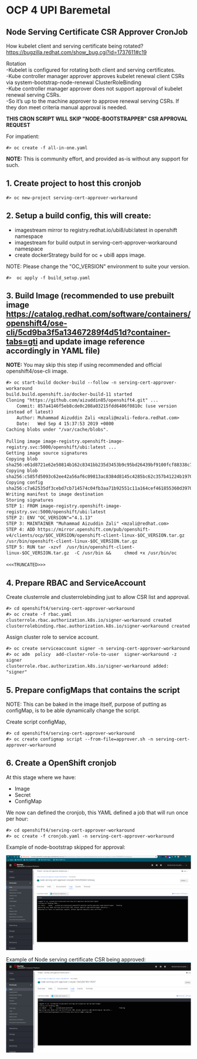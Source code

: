 # OCP 4 UPI Baremetal
## Node Serving Certificate CSR Approver CronJob

How kubelet client and serving certificate being rotated?
https://bugzilla.redhat.com/show_bug.cgi?id=1737611#c19


Rotation  
-Kubelet is configured for rotating both client and serving certificates.  
-Kube controller manager approver approves kubelet renewal client CSRs via system-bootstrap-node-renewal ClusterRoleBinding  
-Kube controller manager approver does not support approval of kubelet renewal serving CSRs.  
-So it’s up to the machine approver to approve renewal serving CSRs. If they don meet criteria manual approval is needed. 


**THIS CRON SCRIPT WILL SKIP "NODE-BOOTSTRAPPER" CSR APPROVAL REQUEST**

For impatient:
```
#> oc create -f all-in-one.yaml
```


**NOTE:** This is community effort, and provided as-is without any support for such.

## 1. Create project to host this cronjob
```
#> oc new-project serving-cert-approver-workaround
```

## 2. Setup a build config, this will create:
* imagestream mirror to registry.redhat.io/ubi8/ubi:latest in openshift namespace
* imagestream for build output in serving-cert-approver-workaround namespace
* create dockerStrategy build for oc + ubi8 apps image.

NOTE: Please change the "OC_VERSION" environment to suite your version.

```
#>  oc apply -f build_setup.yaml
```


## 3. Build Image (**recommended** to use prebuilt image https://catalog.redhat.com/software/containers/openshift4/ose-cli/5cd9ba3f5a13467289f4d51d?container-tabs=gti and update image reference accordingly in YAML file)

**NOTE:** You may skip this step if using recommended and official openshift4/ose-cli image.

```
#> oc start-build docker-build --follow -n serving-cert-approver-workaround
build.build.openshift.io/docker-build-11 started
Cloning "https://github.com/aizuddin85/openshift4.git" ...
	Commit:	857a4146f5eb8cde0c208a03215fdd6406f0810c (use version instead of latest)
	Author:	Muhammad Aizuddin Zali <mzali@mzali-fedora.redhat.com>
	Date:	Wed Sep 4 15:37:53 2019 +0800
Caching blobs under "/var/cache/blobs".

Pulling image image-registry.openshift-image-registry.svc:5000/openshift/ubi:latest ...
Getting image source signatures
Copying blob sha256:e61d8721e62e50814b162c8341bb235d3453b9c95bd26439bf9100fcf88338c7
Copying blob sha256:c585fd5093c62ee42a56af6c09813ac8384d8145c4285bc62c357b41224b1970
Copying config sha256:c7a62535df3cebd7cb714574c04fb3aa71b92551c11a164cef461855360d3970
Writing manifest to image destination
Storing signatures
STEP 1: FROM image-registry.openshift-image-registry.svc:5000/openshift/ubi:latest
STEP 2: ENV "OC_VERSION"="4.1.13"
STEP 3: MAINTAINER "Muhammad Aizuddin Zali" <mzali@redhat.com>
STEP 4: ADD https://mirror.openshift.com/pub/openshift-v4/clients/ocp/$OC_VERSION/openshift-client-linux-$OC_VERSION.tar.gz /usr/bin/openshift-client-linux-$OC_VERSION.tar.gz
STEP 5: RUN tar -xzvf  /usr/bin/openshift-client-linux-$OC_VERSION.tar.gz  -C /usr/bin &&     chmod +x /usr/bin/oc

<<<TRUNCATED>>>
```


## 4. Prepare RBAC and ServiceAccount

Create clusterrole and clusterrolebinding just to allow CSR list and approval.
```
#> cd openshift4/serving-cert-approver-workaround
#> oc create -f rbac.yaml
clusterrole.rbac.authorization.k8s.io/signer-workaround created
clusterrolebinding.rbac.authorization.k8s.io/signer-workaround created
```

Assign cluster role to service account.
```
#> oc create serviceaccount signer -n serving-cert-approver-workaround
#> oc adm  policy  add-cluster-role-to-user  signer-workaround -z signer
clusterrole.rbac.authorization.k8s.io/signer-workaround added: "signer"
```

## 5. Prepare configMaps that contains the script
NOTE: This can be baked in the image itself, purpose of putting as configMap, is to be able dynamically change the script. 

Create script configMap,
```
#> cd openshift4/serving-cert-approver-workaround
#> oc create configmap script --from-file=approver.sh -n serving-cert-approver-workaround
```

## 6. Create a OpenShift cronjob

At this stage where we have:
* Image
* Secret
* ConfigMap

We now can defined the cronjob, this YAML defined a job that will run once per hour:

```
#> cd openshift4/serving-cert-approver-workaround
#> oc create -f cronjob.yaml -n serving-cert-approver-workaround
```

Example of node-bootstrap skipped for approval:

![alt text](https://github.com/aizuddin85/openshift4/blob/master/serving-cert-approver-workaround/Assets/bootstrapreq.png)


Example of Node serving certificate CSR being approved:
![alt text](https://github.com/aizuddin85/openshift4/blob/master/serving-cert-approver-workaround/Assets/nodecsr.png)
